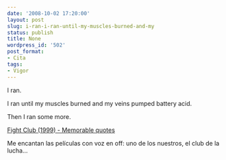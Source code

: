 ```yaml
---
date: '2008-10-02 17:20:00'
layout: post
slug: i-ran-i-ran-until-my-muscles-burned-and-my
status: publish
title: None
wordpress_id: '502'
post_format:
- Cita
tags:
- Vigor
---
```


I ran. 





I ran until my muscles burned and my veins pumped battery acid. 





Then I ran some more.





[Fight Club (1999) - Memorable quotes](http://www.imdb.com/title/tt0137523/quotes)




Me encantan las películas con voz en off: uno de los nuestros, el club de la lucha…
